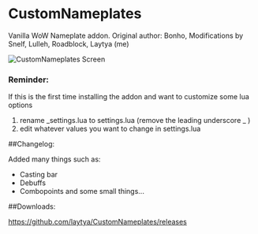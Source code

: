 # CustomNameplates
Vanilla WoW Nameplate addon. Original author: Bonho, Modifications by Snelf, Lulleh, Roadblock, Laytya (me)

![CustomNameplates Screen](http://i.imgur.com/4o5Frqw.jpg)

### Reminder:  
If this is the first time installing the addon and want to customize some lua options
1. rename _settings.lua to settings.lua (remove the leading underscore _ )
2. edit whatever values you want to change in settings.lua

##Changelog:

Added many things such as:
- Casting bar
- Debuffs
- Combopoints
and some small things...


##Downloads:

https://github.com/laytya/CustomNameplates/releases
